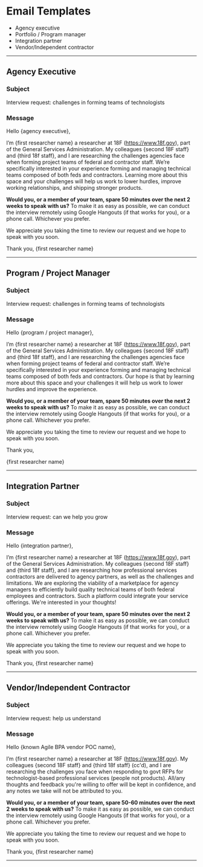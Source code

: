 # Email Templates
* Agency executive
* Portfolio / Program manager
* Integration partner
* Vendor/Independent contractor

---

## Agency Executive

### Subject

Interview request: challenges in forming teams of technologists

### Message

Hello {agency executive},

I’m {first researcher name} a researcher at 18F (https://www.18f.gov), part of the General Services Administration. My colleagues {second 18F staff} and {third 18f staff}, and I are researching the challenges agencies face when forming project teams of federal and contractor staff. We’re specifically interested in your experience forming and managing technical teams composed of both feds and contractors. Learning more about this space and your challenges will help us work to lower hurdles, improve working relationships, and shipping stronger products.

**Would you, or a member of your team, spare 50 minutes over the next 2 weeks to speak with us?** To make it as easy as possible, we can conduct the interview remotely using Google Hangouts (if that works for you), or a phone call. Whichever you prefer.

We appreciate you taking the time to review our request and we hope to speak with you soon.

Thank you,
{first researcher name}


---

## Program / Project Manager

### Subject

Interview request: challenges in forming teams of technologists

### Message

Hello {program / project manager},

I’m {first researcher name} a researcher at 18F (https://www.18f.gov), part of the General Services Administration. My colleagues {second 18F staff} and {third 18f staff}, and I are researching the challenges agencies face when forming project teams of federal and contractor staff. We’re specifically interested in your experience forming and managing technical teams composed of both feds and contractors. Our hope is that by learning more about this space and your challenges it will help us work to lower hurdles and improve the experience.

**Would you, or a member of your team, spare 50 minutes over the next 2 weeks to speak with us?** To make it as easy as possible, we can conduct the interview remotely using Google Hangouts (if that works for you), or a phone call. Whichever you prefer.

We appreciate you taking the time to review our request and we hope to speak with you soon.

Thank you,

{first researcher name}

---

## Integration Partner

### Subject

Interview request: can we help you grow

### Message

Hello {integration partner},

I’m {first researcher name} a researcher at 18F (https://www.18f.gov), part of the General Services Administration.  My colleagues {second 18F staff} and {third 18f staff}, and I are researching how professional services contractors are delivered to agency partners, as well as the challenges and limitations.  We are exploring the viability of a marketplace for agency managers to efficiently build quality technical teams of both federal employees and contractors. Such a platform could integrate your service offerings. We're interested in your thoughts!

**Would you, or a member of your team, spare 50 minutes over the next 2 weeks to speak with us?** To make it as easy as possible, we can conduct the interview remotely using Google Hangouts (if that works for you), or a phone call.  Whichever you prefer.

We appreciate you taking the time to review our request and we hope to speak with you soon.

Thank you,
{first researcher name}

---

## Vendor/Independent Contractor

### Subject

Interview request: help us understand

### Message

Hello {known Agile BPA vendor POC name},

I’m {first researcher name} a researcher at 18F (https://www.18f.gov). My colleagues {second 18F staff} and {third 18f staff} (cc'd), and I are researching the challenges you face when responding to govt RFPs for technologist-based professional services (people not products). All/any thoughts and feedback you're willing to offer will be kept in confidence, and any notes we take will not be attributed to you.

**Would you, or a member of your team, spare 50-60 minutes over the next 2 weeks to speak with us?** To make it as easy as possible, we can conduct the interview remotely using Google Hangouts (if that works for you), or a phone call. Whichever you prefer.

We appreciate you taking the time to review our request and we hope to speak with you soon.

Thank you,
{first researcher name}

---
